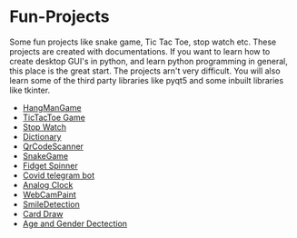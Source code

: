 # Fun-Projects
Some fun projects like snake game, Tic Tac Toe, stop watch etc.
These projects are created with documentations. If you want to learn how to create desktop GUI's in python, and learn python programming in general, this place is the 
great start. The projects arn't very difficult. You will also learn some of the third party libraries like pyqt5 and some inbuilt libraries like tkinter. 
- [HangManGame](https://github.com/jibran-mohammad/Fun-Projects/tree/main/HangmanGame)
- [TicTacToe Game](https://github.com/jibran-mohammad/Fun-Projects/tree/main/TicTacToe)
- [Stop Watch](https://github.com/jibran-mohammad/Fun-Projects/tree/main/clock)
- [Dictionary](https://github.com/jibran-mohammad/Fun-Projects/tree/main/dictionary)
- [QrCodeScanner](https://github.com/jibran-mohammad/Fun-Projects/tree/main/qrcode)
- [SnakeGame](https://github.com/jibran-mohammad/Fun-Projects/tree/main/snakeGame)
- [Fidget Spinner](https://github.com/jibran-mohammad/Fun-Projects/tree/main/snakeGame)
- [Covid telegram bot](https://github.com/jibran-mohammad/Fun-Projects/tree/main/telegramBot)
- [Analog Clock](https://github.com/jibran-mohammad/Fun-Projects/tree/main/analogclock)
- [WebCamPaint](https://github.com/jibran-mohammad/Fun-Projects/tree/main/webcamPaint)
- [SmileDetection](https://github.com/jibran-mohammad/Fun-Projects/tree/main/smileDetection)
- [Card Draw](https://github.com/jibran-mohammad/Fun-Projects/tree/main/card%20draw)
- [Age and Gender Dectection](https://github.com/jibran-mohammad/Fun-Projects/tree/main/AgeAndGenderDetection)

